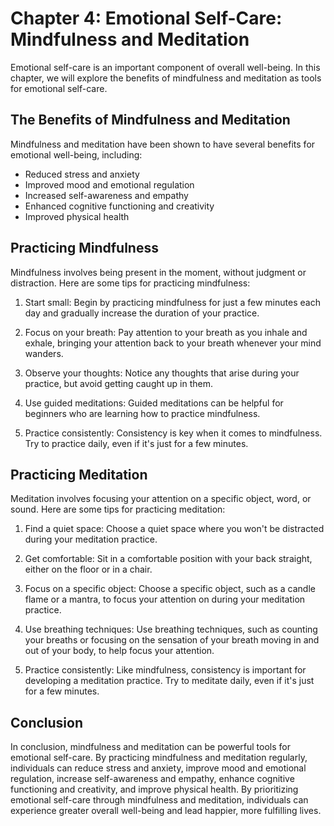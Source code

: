 Chapter 4: Emotional Self-Care: Mindfulness and Meditation
==========================================================

Emotional self-care is an important component of overall well-being. In this chapter, we will explore the benefits of mindfulness and meditation as tools for emotional self-care.

The Benefits of Mindfulness and Meditation
------------------------------------------

Mindfulness and meditation have been shown to have several benefits for emotional well-being, including:

* Reduced stress and anxiety
* Improved mood and emotional regulation
* Increased self-awareness and empathy
* Enhanced cognitive functioning and creativity
* Improved physical health

Practicing Mindfulness
----------------------

Mindfulness involves being present in the moment, without judgment or distraction. Here are some tips for practicing mindfulness:

1. Start small: Begin by practicing mindfulness for just a few minutes each day and gradually increase the duration of your practice.

2. Focus on your breath: Pay attention to your breath as you inhale and exhale, bringing your attention back to your breath whenever your mind wanders.

3. Observe your thoughts: Notice any thoughts that arise during your practice, but avoid getting caught up in them.

4. Use guided meditations: Guided meditations can be helpful for beginners who are learning how to practice mindfulness.

5. Practice consistently: Consistency is key when it comes to mindfulness. Try to practice daily, even if it's just for a few minutes.

Practicing Meditation
---------------------

Meditation involves focusing your attention on a specific object, word, or sound. Here are some tips for practicing meditation:

1. Find a quiet space: Choose a quiet space where you won't be distracted during your meditation practice.

2. Get comfortable: Sit in a comfortable position with your back straight, either on the floor or in a chair.

3. Focus on a specific object: Choose a specific object, such as a candle flame or a mantra, to focus your attention on during your meditation practice.

4. Use breathing techniques: Use breathing techniques, such as counting your breaths or focusing on the sensation of your breath moving in and out of your body, to help focus your attention.

5. Practice consistently: Like mindfulness, consistency is important for developing a meditation practice. Try to meditate daily, even if it's just for a few minutes.

Conclusion
----------

In conclusion, mindfulness and meditation can be powerful tools for emotional self-care. By practicing mindfulness and meditation regularly, individuals can reduce stress and anxiety, improve mood and emotional regulation, increase self-awareness and empathy, enhance cognitive functioning and creativity, and improve physical health. By prioritizing emotional self-care through mindfulness and meditation, individuals can experience greater overall well-being and lead happier, more fulfilling lives.
